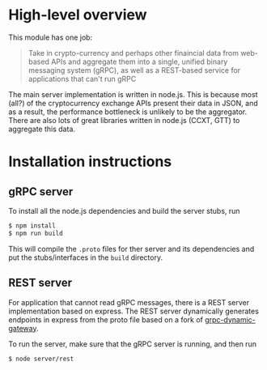 # High-level overview

This module has one job:

> Take in crypto-currency and perhaps other finaincial data from web-based APIs and aggregate them into a single,
unified binary messaging system (gRPC), as well as a REST-based service for applications that can't run gRPC

The main server implementation is written in node.js. This is because most (all?) of the cryptocurrency exchange APIs
present their data in JSON, and as a result, the performance bottleneck is unlikely to be the aggregator. 
There are also lots of great libraries written in node.js (CCXT, GTT) to aggregate this data.

# Installation instructions

## gRPC server

To install all the node.js dependencies and build the server stubs, run

```bash
$ npm install
$ npm run build
```

This will compile the `.proto` files for ther server and its dependencies and put the stubs/interfaces in the `build` directory. 
## REST server

For application that cannot read gRPC messages, there is a REST server implementation based on express.
The REST server dynamically generates endpoints in express from the proto file based on a fork of 
[grpc-dynamic-gateway](https://github.com/konsumer/grpc-dynamic-gateway).

To run the server, make sure that the gRPC server is running, and then run

```bash
$ node server/rest
``` 

